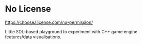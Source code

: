 # No License

https://choosealicense.com/no-permission/

Little SDL-based playground to experiment with C++ game engine features/data visualisations.
